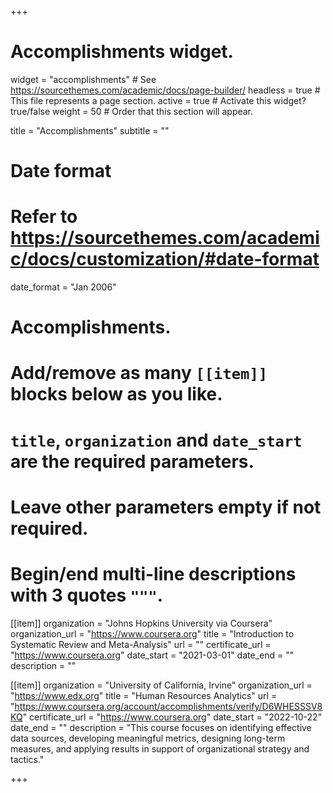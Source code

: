 +++
# Accomplishments widget.
widget = "accomplishments"  # See https://sourcethemes.com/academic/docs/page-builder/
headless = true  # This file represents a page section.
active = true  # Activate this widget? true/false
weight = 50  # Order that this section will appear.

title = "Accomplish&shy;ments"
subtitle = ""

# Date format
#   Refer to https://sourcethemes.com/academic/docs/customization/#date-format
date_format = "Jan 2006"

# Accomplishments.
#   Add/remove as many `[[item]]` blocks below as you like.
#   `title`, `organization` and `date_start` are the required parameters.
#   Leave other parameters empty if not required.
#   Begin/end multi-line descriptions with 3 quotes `"""`.

[[item]]
  organization = "Johns Hopkins University via Coursera"
  organization_url = "https://www.coursera.org"
  title = "Introduction to Systematic Review and Meta-Analysis"
  url = ""
  certificate_url = "https://www.coursera.org"
  date_start = "2021-03-01"
  date_end = ""
  description = ""

[[item]]
  organization = "University of California, Irvine"
  organization_url = "https://www.edx.org"
  title = "Human Resources Analytics"
  url = "https://www.coursera.org/account/accomplishments/verify/D6WHESSSV8KQ"
  certificate_url = "https://www.coursera.org"
  date_start = "2022-10-22"
  date_end = ""
  description = "This course focuses on identifying effective data sources, developing meaningful metrics, designing long-term measures, and applying results in support of organizational strategy and tactics."
  
+++
